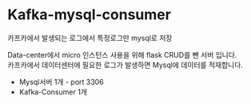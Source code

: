 # Kafka-mysql-consumer    
카프카에서 발생되는 로그에서 특정로그만 mysql로 저장    

Data-center에서 micro 인스턴스 사용을 위해 flask CRUD를 뺀 서버 입니다.       
카프카에서 데이터센터에 필요한 로그가 발생하면 Mysql에 데이터를 적재합니다.    
* Mysql서버 1개 - port 3306
* Kafka-Consumer 1개
